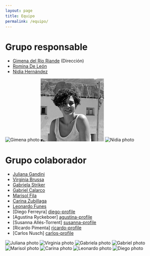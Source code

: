 ```yaml
---
layout: page
title: Equipo
permalink: /equipo/
---
```


# Grupo responsable

* [Gimena del Rio Riande][gimena-profile] (Dirección)
* [Romina De León][romina-profile]
* [Nidia Hernández][nidia-profile]

![Gimena photo](/assets/img/equipo/Gimena-micrositio.jpg)
![Romina photo](/assets/img/equipo/Romina-micrositio.jpg)
![Nidia photo](/assets/img/equipo/Nidia-micrositio.jpg)

# Grupo colaborador

* [Juliana Gandini][juliana-profile]
* [Virginia Brussa][virginia-profile]
* [Gabriela Striker][gabriela-profile]
* [Gabriel Calarco][gabriel-profile]
* [Marisol Fila][marisol-profile]
* [Carina Zubillaga][carina-profile]
* [Leonardo Funes][leonardo-profile]
* [Diego Ferreyra] [diego-profile]
* [Agustina Ryckeboer] [agustina-profile]
* [Susanna Allés-Torrent] [susanna-profile]
* [Ricardo Pimenta] [ricardo-profile]
* [Carlos Nusch] [carlos-profile]

![Juliana photo](/assets/img/equipo/juliana-micrositio.jpg)
![Virginia photo](/assets/img/equipo/virginia-micrositio.jpg)
![Gabriela photo](/assets/img/equipo/Gabriela-micrositio.png)
![Gabriel photo](/assets/img/equipo/Gabriel-micrositio.jpg)
![Marisol photo](/assets/img/equipo/marisol-micrositio.jpg)
![Carina photo](/assets/img/equipo/foto-cz.jpg)
![Leonardo photo](/assets/img/equipo/foto-lf.jpg)
![Diego photo](/assets/img/equipo/Diego-micrositio.jpg)

[gimena-profile]: http://aahd.net.ar/personas/gimena-del-rio-riande
[romina-profile]: http://www.conicet.gov.ar/new_scp/detalle.php?keywords=&amp;id=25837&amp;datos_academicos=yes
[virginia-profile]: http://www.cim.unr.edu.ar/miembro/46/virginia-brussa-ballaris
[nidia-profile]: http://www.conicet.gov.ar/new_scp/detalle.php?id=53027&keywords=nidia+hernandez&datos_academicos=yes
[marisol-profile]: https://lsa.umich.edu/rll/people/graduate-students/mafila.html
[juliana-profile]:http://www.conicet.gov.ar/new_scp/detalle.php?id=34299&datos_academicos=yes
[gabriel-profile]: http://aahd.net.ar/personas/gabriel-calarco
[gabriela-profile]: https://www.aacademica.org/gabriela.edith.striker
[carina-profile]: http://www.iibicrit-conicet.gov.ar/wordpress/quienes-somos/miembros/dra-carina-alejandra-zubillaga/
[leonardo-profile]: http://www.iibicrit-conicet.gov.ar/quienes-somos/miembros/dr-leonardo-r-funes/ 
[diego-profile]: https://www.linkedin.com/in/perfildiegoferreyra/
[agustina-profile]: https://raffazizzi.gitlab.io/helados-in-dh-group/Maria%20Ryckeboer
[susanna-profile]: https://susannalles.com/
[ricardo-profile]: http://lattes.cnpq.br/0416440515458304
[carlos-profile]: https://prebi-sedici.unlp.edu.ar/personal/carlos-nusch/

